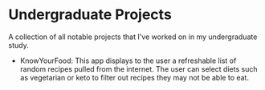# Undergraduate Projects
A collection of all notable projects that I've worked on in my undergraduate study.


* KnowYourFood:
  This app displays to the user a refreshable list of random recipes pulled from the internet. The user can select diets such as vegetarian or keto to filter out recipes they may not be able to eat.

